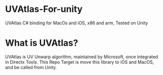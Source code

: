# UVAtlas-For-unity
UVAtlas C# binding for MacOs and iOS, x86 and arm, Tested on Unity

# What is UVAtlas?
UVAtlas is UV Unwarp algorithm, maintained by Microsoft, once integrated in Directx Tools.
This Repo Target is move this library to iOS and MacOS, and be called from Unity.